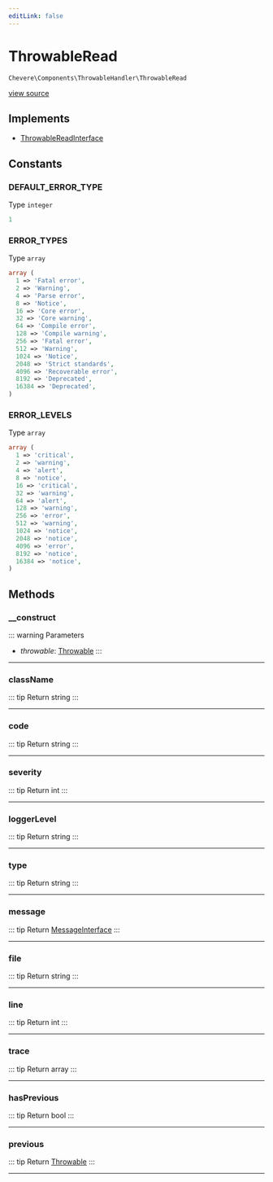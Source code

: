 ```yaml
---
editLink: false
---
```


# ThrowableRead

`Chevere\Components\ThrowableHandler\ThrowableRead`

[view source](https://github.com/chevere/chevere/blob/master/src/Chevere/Components/ThrowableHandler/ThrowableRead.php)

## Implements

- [ThrowableReadInterface](../../Interfaces/ThrowableHandler/ThrowableReadInterface.md)

## Constants

### DEFAULT_ERROR_TYPE

Type `integer`

```php
1
```

### ERROR_TYPES

Type `array`

```php
array (
  1 => 'Fatal error',
  2 => 'Warning',
  4 => 'Parse error',
  8 => 'Notice',
  16 => 'Core error',
  32 => 'Core warning',
  64 => 'Compile error',
  128 => 'Compile warning',
  256 => 'Fatal error',
  512 => 'Warning',
  1024 => 'Notice',
  2048 => 'Strict standards',
  4096 => 'Recoverable error',
  8192 => 'Deprecated',
  16384 => 'Deprecated',
)
```

### ERROR_LEVELS

Type `array`

```php
array (
  1 => 'critical',
  2 => 'warning',
  4 => 'alert',
  8 => 'notice',
  16 => 'critical',
  32 => 'warning',
  64 => 'alert',
  128 => 'warning',
  256 => 'error',
  512 => 'warning',
  1024 => 'notice',
  2048 => 'notice',
  4096 => 'error',
  8192 => 'notice',
  16384 => 'notice',
)
```

## Methods

### __construct

::: warning Parameters
- *throwable*: [Throwable](https://www.php.net/manual/class.throwable)
:::

---

### className

::: tip Return
string
:::

---

### code

::: tip Return
string
:::

---

### severity

::: tip Return
int
:::

---

### loggerLevel

::: tip Return
string
:::

---

### type

::: tip Return
string
:::

---

### message

::: tip Return
[MessageInterface](../../Interfaces/Message/MessageInterface.md)
:::

---

### file

::: tip Return
string
:::

---

### line

::: tip Return
int
:::

---

### trace

::: tip Return
array
:::

---

### hasPrevious

::: tip Return
bool
:::

---

### previous

::: tip Return
[Throwable](https://www.php.net/manual/class.throwable)
:::

---
